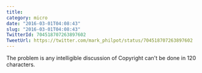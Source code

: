 ```yaml
---
title: 
category: micro
date: "2016-03-01T04:08:43"
slug: "2016-03-01T04:08:43"
TwitterId: 704518707263897602
TweetUrl: https://twitter.com/mark_philpot/status/704518707263897602
---
```


The problem is any intelligible discussion of Copyright can't be done in 120
characters.
